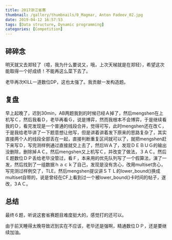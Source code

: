 ```yaml
---
title: 2017浙江省赛
thumbnail: /gallery/thumbnails/0_Magmar, Anton Fadeev_02.jpg
date: 2019-04-12 16:57:53
tags: [Data structure, Dynamic programming]
categories: [Competition]
---
```


## 碎碎念

明天就又去郑轻了（噫，我为什么要说又，哦，上次天梯就是在郑轻），希望这次能取得一个好成绩！不能再这么菜下去了。

<!--more-->

老毕再次KILL一道数位DP，这也太强了。我贡献一发构造题。

## 复盘

早上起晚了，迟到30min，AB两题我到的时候已经Ａ掉了，然后mengshen在上机写Ｃ，然后我看Ｄ，老毕再看Ｇ，说是博弈，然而我根本不会博弈，于是继续看我的Ｄ，看完发现是一个普通的线段合并，觉得可写，此时mengshen还在改Ｃ，于是我给老毕讲了一下题意想让他写，但是讲着讲着发下原来的思路复杂了，其实直接两个人的线段全部丢在一起，直接判断重复区间就可以了，就把mengshen赶下来写Ｄ，写完测样例通过直接就交上去了，然后ＷＡ了，发现ＤＥＢＵＧ的输出没删除，删除掉ＡＣ。然后mengshen又上机写Ｃ，并改变了做法，３ＡＣ。然后Ｅ题数位ＤＰ丢给老毕没管过，看Ｆ，本来用的优先队列写了一个假算法，演了一发，然后找到了一组数据ｈａｃｋ了自己，发现是没有贪心，改用multiset贪心，写完测过样例交了，TLE，然后mengshen提议讲ＳＴＬ的lower_bound()换成multiset自带的，说是曾经在CF上看到过一个被lower_bound()卡时间的帖子，遂改，3ＡＣ。

## 总结

最终６题，听说这套省赛题目难度挺大的，感觉打的还可以。

由于前天睡得太晚导致迟到实在不应该，老毕还是强啊，精通数位ＤＰ，还是要继续加油。



